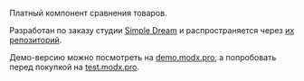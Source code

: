 Платный компонент сравнения товаров.

Разработан по заказу студии [Simple Dream][1] и распространяется через [их репозиторий][2].

Демо-версию можно посмотреть на [demo.modx.pro][3], а попробовать перед покупкой на [test.modx.pro][4].

[1]: http://simpledream.ru
[2]: http://store.simpledream.ru/comparison
[3]: http://demo.modx.pro/comparison/
[4]: http://test.modx.pro